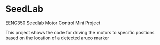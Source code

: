 # SeedLab
EENG350 Seedlab Motor Control Mini Project

This project shows the code for driving the motors to specific positions based on the location of a detected aruco marker
